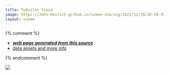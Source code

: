 ```yaml
---
title: Tubuilar Icosa
image: https://John-Kostick.github.io/vzome-sharing/2021/12/18/20-58-39-Tubuilar-Icosa/Tubuilar-Icosa.png
layout: vzome
---
```


{% comment %}
 - [***web page generated from this source***][post]
 - [data assets and more info][github]

[post]: <https://John-Kostick.github.io/vzome-sharing/2021/12/18/Tubuilar-Icosa-20-58-39.html>
[github]: <https://github.com/John-Kostick/vzome-sharing/tree/main/2021/12/18/20-58-39-Tubuilar-Icosa/>
{% endcomment %}

<vzome-viewer style="width: 100%; height: 65vh;"
       src="https://John-Kostick.github.io/vzome-sharing/2021/12/18/20-58-39-Tubuilar-Icosa/Tubuilar-Icosa.vZome" >
  <img src="https://John-Kostick.github.io/vzome-sharing/2021/12/18/20-58-39-Tubuilar-Icosa/Tubuilar-Icosa.png" />
</vzome-viewer>
